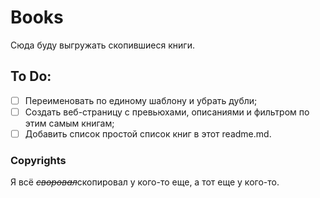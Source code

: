 # Books

Сюда буду выгружать скопившиеся книги.

## To Do:
* [ ] Переименовать по единому шаблону и убрать дубли;
* [ ] Создать веб-страницу с превьюхами, описаниями и фильтром по этим самым книгам;
* [ ] Добавить список простой список книг в этот readme.md.

### Copyrights

Я всё ~~*своровал*~~скопировал у кого-то еще, а тот еще у кого-то.



